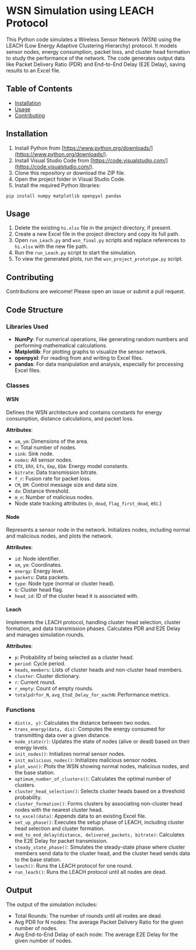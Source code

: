 # WSN Simulation using LEACH Protocol

This Python code simulates a Wireless Sensor Network (WSN) using the LEACH (Low Energy Adaptive Clustering Hierarchy) protocol. It models sensor nodes, energy consumption, packet loss, and cluster head formation to study the performance of the network. The code generates output data like Packet Delivery Ratio (PDR) and End-to-End Delay (E2E Delay), saving results to an Excel file.

## Table of Contents

- [Installation](#installation)
- [Usage](#usage)
- [Contributing](#contributing)

## Installation

1. Install Python from [https://www.python.org/downloads/](https://www.python.org/downloads/).
2. Install Visual Studio Code from [https://code.visualstudio.com/](https://code.visualstudio.com/).
3. Clone this repository or download the ZIP file.
4. Open the project folder in Visual Studio Code.
5. Install the required Python libraries:
```
pip install numpy matplotlib openpyxl pandas
```

## Usage

1. Delete the existing `hi.xlsx` file in the project directory, if present.
2. Create a new Excel file in the project directory and copy its full path.
3. Open `run_Leach.py` and `wsn_final.py` scripts and replace references to `hi.xlsx` with the new file path.
4. Run the `run_Leach.py` script to start the simulation.
5. To view the generated plots, run the `wsn_project_prototype.py` script.

## Contributing

Contributions are welcome! Please open an issue or submit a pull request.

## Code Structure

### Libraries Used

- **NumPy**: For numerical operations, like generating random numbers and performing mathematical calculations.
- **Matplotlib**: For plotting graphs to visualize the sensor network.
- **openpyxl**: For reading from and writing to Excel files.
- **pandas**: For data manipulation and analysis, especially for processing Excel files.

### Classes

#### WSN
Defines the WSN architecture and contains constants for energy consumption, distance calculations, and packet loss.

**Attributes**:
- `xm`, `ym`: Dimensions of the area.
- `n`: Total number of nodes.
- `sink`: Sink node.
- `nodes`: All sensor nodes.
- `ETX`, `ERX`, `Efs`, `Emp`, `EDA`: Energy model constants.
- `bitrate`: Data transmission bitrate.
- `f_r`: Fusion rate for packet loss.
- `CM`, `DM`: Control message size and data size.
- `do`: Distance threshold.
- `m_n`: Number of malicious nodes.
- Node state tracking attributes (`n_dead`, `flag_first_dead`, etc.)

#### Node
Represents a sensor node in the network. Initializes nodes, including normal and malicious nodes, and plots the network.

**Attributes**:
- `id`: Node identifier.
- `xm`, `ym`: Coordinates.
- `energy`: Energy level.
- `packets`: Data packets.
- `type`: Node type (normal or cluster head).
- `G`: Cluster head flag.
- `head_id`: ID of the cluster head it is associated with.

#### Leach
Implements the LEACH protocol, handling cluster head selection, cluster formation, and data transmission phases. Calculates PDR and E2E Delay and manages simulation rounds.

**Attributes**:
- `p`: Probability of being selected as a cluster head.
- `period`: Cycle period.
- `heads`, `members`: Lists of cluster heads and non-cluster head members.
- `cluster`: Cluster dictionary.
- `r`: Current round.
- `r_empty`: Count of empty rounds.
- `totalpdrfor_N`, `avg_EtoE_Delay_for_eachN`: Performance metrics.

### Functions

- `dist(x, y)`: Calculates the distance between two nodes.
- `trans_energy(data, dis)`: Computes the energy consumed for transmitting data over a given distance.
- `node_state(r)`: Updates the state of nodes (alive or dead) based on their energy levels.
- `init_nodes()`: Initializes normal sensor nodes.
- `init_malicious_nodes()`: Initializes malicious sensor nodes.
- `plot_wsn()`: Plots the WSN showing normal nodes, malicious nodes, and the base station.
- `optimum_number_of_clusters()`: Calculates the optimal number of clusters.
- `cluster_head_selection()`: Selects cluster heads based on a threshold probability.
- `cluster_formation()`: Forms clusters by associating non-cluster head nodes with the nearest cluster head.
- `to_excel(data)`: Appends data to an existing Excel file.
- `set_up_phase()`: Executes the setup phase of LEACH, including cluster head selection and cluster formation.
- `end_to_end_delay(distance, delivered_packets, bitrate)`: Calculates the E2E Delay for packet transmission.
- `steady_state_phase()`: Simulates the steady-state phase where cluster members send data to the cluster head, and the cluster head sends data to the base station.
- `leach()`: Runs the LEACH protocol for one round.
- `run_leach()`: Runs the LEACH protocol until all nodes are dead.

## Output
The output of the simulation includes:

- Total Rounds: The number of rounds until all nodes are dead.
- Avg PDR for N nodes: The average Packet Delivery Ratio for the given number of nodes.
- Avg End-to-End Delay of each node: The average E2E Delay for the given number of nodes.


